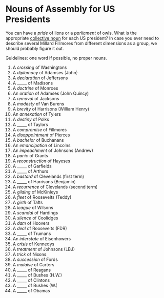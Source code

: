 # Nouns of Assembly for US Presidents

You can have a *pride* of lions or a *parliament* of owls. What is the appropriate [collective noun](http://en.wikipedia.org/wiki/Collective_noun) for each US president? In case you ever need to describe several Millard Fillmores from different dimensions as a group, we should probably figure it out.

Guidelines: one word if possible, no proper nouns.

1. A *crossing* of Washingtons
2. A *diplomacy* of Adamses (John)  
3. A *declaration* of Jeffersons  
4. A _____ of Madisons  
5. A *doctrine* of Monroes  
6. An *oration* of Adamses (John Quincy)  
7. A *removal* of Jacksons  
8. A *modesty* of Van Burens  
9. A *brevity* of Harrisons (William Henry)  
10. An *annexation* of Tylers  
11. A *destiny* of Polks  
12. A _____ of Taylors  
13. A *compromise* of Fillmores  
14. A *disappointment* of Pierces  
15. A *bachelor* of Buchanans  
16. An *emancipation* of Lincolns  
17. An *impeachment* of Johnsons (Andrew)  
18. A *panic* of Grants  
19. A *reconstruction* of Hayeses  
20. A _____ of Garfields  
21. A _____ of Arthurs  
22. A *bastard* of Clevelands (first term)  
23. A _____ of Harrisons (Benjamin)  
24. A *recurrence* of Clevelands (second term)  
25. A *gilding* of McKinleys  
26. A *fleet* of Roosevelts (Teddy)  
27. A *girth* of Tafts  
28. A *league* of Wilsons  
29. A *scandal* of Hardings  
30. A *silence* of Coolidges  
31. A *dam* of Hoovers  
32. A *deal* of Roosevelts (FDR)  
33. A _____ of Trumans  
34. An *interstate* of Eisenhowers  
35. A *crisis* of Kennedys  
36. A *treatment* of Johnsons (LBJ)  
37. A *trick* of Nixons  
38. A *succession* of Fords  
39. A *malaise* of Carters  
40. A _____ of Reagans  
41. A _____ of Bushes (H.W.)  
42. A _____ of Clintons  
43. A _____ of Bushes (W.)  
44. A _____ of Obamas  

